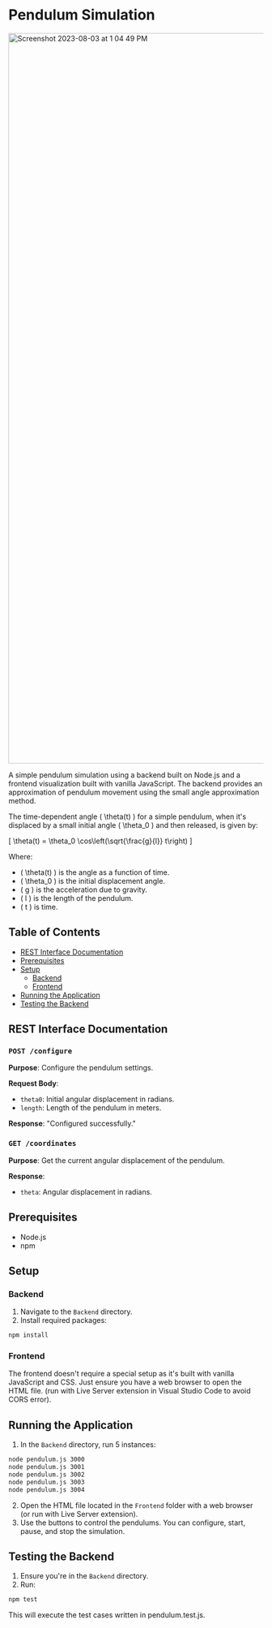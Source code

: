 # Pendulum Simulation

<img width="1440" alt="Screenshot 2023-08-03 at 1 04 49 PM" src="https://github.com/chaggysen/SimplePendulum/assets/59708469/d3e5c6ff-7f5c-4e7f-b406-7548263c64ef">


A simple pendulum simulation using a backend built on Node.js and a frontend visualization built with vanilla JavaScript. The backend provides an approximation of pendulum movement using the small angle approximation method.

The time-dependent angle \( \theta(t) \) for a simple pendulum, when it's displaced by a small initial angle \( \theta_0 \) and then released, is given by:

\[ \theta(t) = \theta_0 \cos\left(\sqrt{\frac{g}{l}} t\right) \]

Where:
- \( \theta(t) \) is the angle as a function of time.
- \( \theta_0 \) is the initial displacement angle.
- \( g \) is the acceleration due to gravity.
- \( l \) is the length of the pendulum.
- \( t \) is time.

## Table of Contents

- [REST Interface Documentation](#rest-interface-documentation)
- [Prerequisites](#prerequisites)
- [Setup](#setup)
  - [Backend](#backend)
  - [Frontend](#frontend)
- [Running the Application](#running-the-application)
- [Testing the Backend](#testing-the-backend)

## REST Interface Documentation

### `POST /configure`

**Purpose**: Configure the pendulum settings.

**Request Body**:
- `theta0`: Initial angular displacement in radians.
- `length`: Length of the pendulum in meters.

**Response**: "Configured successfully."

### `GET /coordinates`

**Purpose**: Get the current angular displacement of the pendulum.

**Response**:
- `theta`: Angular displacement in radians.

## Prerequisites

- Node.js
- npm

## Setup

### Backend

1. Navigate to the `Backend` directory.
2. Install required packages:
```bash
npm install
```

### Frontend
The frontend doesn't require a special setup as it's built with vanilla JavaScript and CSS. Just ensure you have a web browser to open the HTML file.
(run with Live Server extension in Visual Studio Code to avoid CORS error).

## Running the Application

1. In the `Backend` directory, run 5 instances:
```bash
node pendulum.js 3000
node pendulum.js 3001
node pendulum.js 3002
node pendulum.js 3003
node pendulum.js 3004
```

2. Open the HTML file located in the `Frontend` folder with a web browser (or run with Live Server extension).
3. Use the buttons to control the pendulums. You can configure, start, pause, and stop the simulation.

## Testing the Backend
1. Ensure you're in the `Backend` directory.
2. Run:
```bash
npm test
```
This will execute the test cases written in pendulum.test.js.
